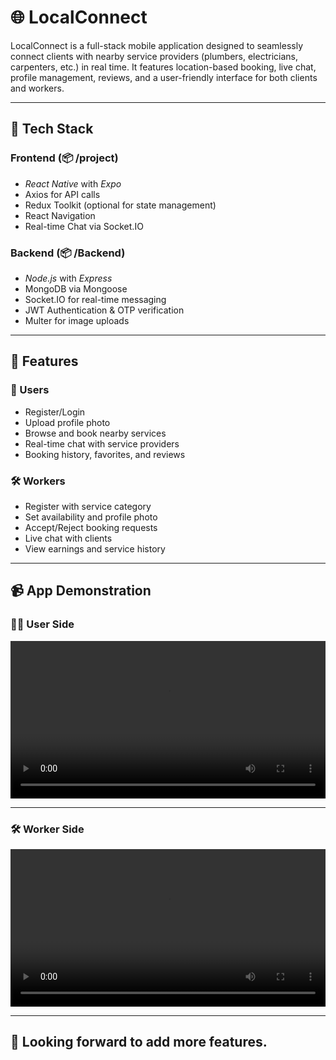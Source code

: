 # 🌐 LocalConnect

LocalConnect is a full-stack mobile application designed to seamlessly connect clients with nearby service providers (plumbers, electricians, carpenters, etc.) in real time. It features location-based booking, live chat, profile management, reviews, and a user-friendly interface for both clients and workers.

---

## 📱 Tech Stack

### Frontend (📦 /project)
- *React Native* with *Expo*
- Axios for API calls
- Redux Toolkit (optional for state management)
- React Navigation
- Real-time Chat via Socket.IO

### Backend (📦 /Backend)
- *Node.js* with *Express*
- MongoDB via Mongoose
- Socket.IO for real-time messaging
- JWT Authentication & OTP verification
- Multer for image uploads

---

## 🚀 Features

### 👥 Users
- Register/Login 
- Upload profile photo
- Browse and book nearby services
- Real-time chat with service providers
- Booking history, favorites, and reviews

### 🛠️ Workers
- Register with service category
- Set availability and profile photo
- Accept/Reject booking requests
- Live chat with clients
- View earnings and service history

---

## 📹 App Demonstration

### 🙋‍♂️ User Side
<video width="100%" controls>
  <source src="https://github.com/mdshakebakhtar003/LocalConnect108/raw/main/assets/videos/user.mp4" type="video/mp4">
  Your browser does not support the video tag.
</video>

---

### 🛠️ Worker Side
<video width="100%" controls>
  <source src="https://github.com/mdshakebakhtar003/LocalConnect108/raw/main/assets/videos/worker.mp4" type="video/mp4">
  Your browser does not support the video tag.
</video>

---

## 📌 Looking forward to add more features.
